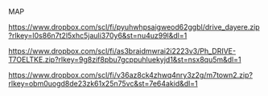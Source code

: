 MAP

https://www.dropbox.com/scl/fi/pyuhwhpsaigweod62ggbl/drive_dayere.zip?rlkey=l0s86n7t2l5xhc5jauli370y6&st=nu4uz99l&dl=1


https://www.dropbox.com/scl/fi/as3braidmwrai2i2223v3/Ph_DRIVE-T7OELTKE.zip?rlkey=9g8zif8pbu7gcppuhluekyjd1&st=nsx8qu5m&dl=1


https://www.dropbox.com/scl/fi/v36az8ck4zhwq4nry3z2g/m7town2.zip?rlkey=obm0uogd8de23zk61x25n75vc&st=7e64akid&dl=1
